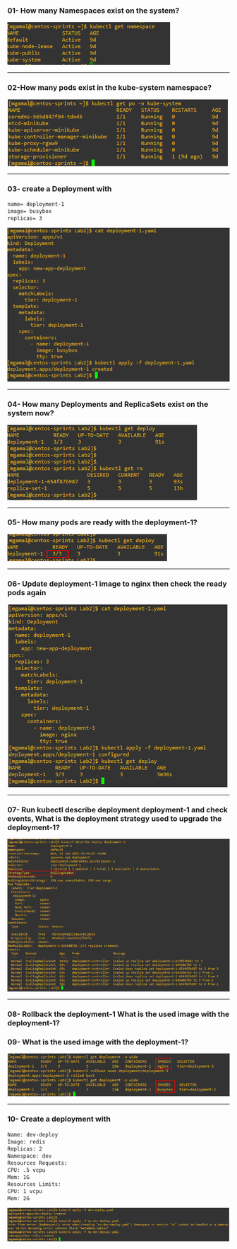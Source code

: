 ### 01- How many Namespaces exist on the system?
![K8s_L2_Q_01.png](K8s_L2_Q_01.png)

---

### 02-How many pods exist in the kube-system namespace?
![K8s_L2_Q_02.png](K8s_L2_Q_02.png)

---

### 03- create a Deployment with
``` 
name= deployment-1
image= busybox
replicas= 3
```
![K8s_L2_Q_03.png](K8s_L2_Q_03.png)

---


### 04- How many Deployments and ReplicaSets exist on the system now?
![K8s_L2_Q_04.png](K8s_L2_Q_04.png)

---

### 05- How many pods are ready with the deployment-1?
![K8s_L2_Q_05.png](K8s_L2_Q_05.png)

---

### 06- Update deployment-1 image to nginx then check the ready pods again
![K8s_L2_Q_06.png](K8s_L2_Q_06.png)

---

### 07- Run kubectl describe deployment deployment-1 and check events, What is the deployment strategy used to upgrade the deployment-1?
![K8s_L2_Q_07.png](K8s_L2_Q_07.png)

---

### 08- Rollback the deployment-1 What is the used image with the deployment-1?
### 09- What is the used image with the deployment-1?
![K8s_L2_Q_08_09.png](K8s_L2_Q_08_09.png)

--- 

### 10- Create a deployment with
```
Name: dev-deploy
Image: redis
Replicas: 2
Namespace: dev
Resources Requests:
CPU: .5 vcpu
Mem: 1G
Resources Limits:
CPU: 1 vcpu
Mem: 2G
```

![K8s_L2_Q_10.png](K8s_L2_Q_10.png)